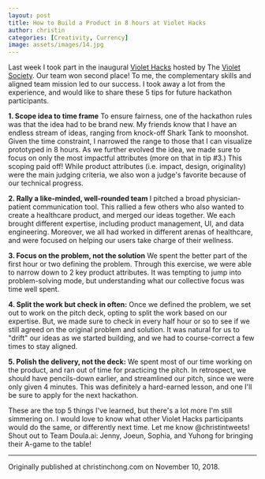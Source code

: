 ```yaml
---
layout: post
title: How to Build a Product in 8 hours at Violet Hacks
author: christin
categories: [Creativity, Currency]
image: assets/images/14.jpg
---
```

Last week I took part in the inaugural [Violet Hacks](https://www.facebook.com/events/2238973432842379/) hosted by The [Violet Society](https://thevioletsociety.com). Our team won second place! To me, the complementary skills and aligned team mission led to our success. I took away a lot from the experience, and would like to share these 5 tips for future hackathon participants.

**1. Scope idea to time frame**
To ensure fairness, one of the hackathon rules was that the idea had to be brand new. My friends know that I have an endless stream of ideas, ranging from knock-off Shark Tank to moonshot. Given the time constraint, I narrowed the range to those that I can visualize prototyped in 8 hours. As we further evolved the idea, we made sure to focus on only the most impactful attributes (more on that in tip #3.) This scoping paid off! While product attributes (i.e. impact, design, originality) were the main judging criteria, we also won a judge's favorite because of our technical progress.

**2. Rally a like-minded, well-rounded team**
I pitched a broad physician-patient communication tool. This rallied a few others who also wanted to create a healthcare product, and merged our ideas together. We each brought different expertise, including product management, UI, and data engineering. Moreover, we all had worked in different arenas of healthcare, and were focused on helping our users take charge of their wellness.

**3. Focus on the problem, not the solution**
We spent the better part of the first hour or two defining the problem. Through this exercise, we were able to narrow down to 2 key product attributes. It was tempting to jump into problem-solving mode, but understanding what our collective focus was time well spent.

**4. Split the work but check in often:**
Once we defined the problem, we set out to work on the pitch deck, opting to split the work based on our expertise. But, we made sure to check in every half hour or so to see if we still agreed on the original problem and solution. It was natural for us to "drift" our ideas as we started building, and we had to course-correct a few times to stay aligned.

**5. Polish the delivery, not the deck:**
We spent most of our time working on the product, and ran out of time for practicing the pitch. In retrospect, we should have pencils-down earlier, and streamlined our pitch, since we were only given 4 minutes. This was definitely a hard-earned lesson, and one I'll be sure to apply for the next hackathon.

These are the top 5 things I've learned, but there's a lot more I'm still simmering on. I would love to know what other Violet Hacks participants would do the same, or differently next time. Let me know @christintweets!
Shout out to Team Doula.ai: Jenny, Joeun, Sophia, and Yuhong for bringing their A-game to the table!

---

Originally published at christinchong.com on November 10, 2018.
